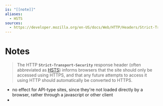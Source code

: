 ```yaml
---
is: "[[note]]"
aliases:
  - HSTS
sources:
  - https://developer.mozilla.org/en-US/docs/Web/HTTP/Headers/Strict-Transport-Security
---
```

# Notes
> The HTTP **`Strict-Transport-Security`** response header (often abbreviated as [HSTS](https://developer.mozilla.org/en-US/docs/Glossary/HSTS)) informs browsers that the site should only be accessed using HTTPS, and that any future attempts to access it using HTTP should automatically be converted to HTTPS.

- no effect for API-type sites, since they're not loaded directly by a browser, rather through a javascript or other client
- 